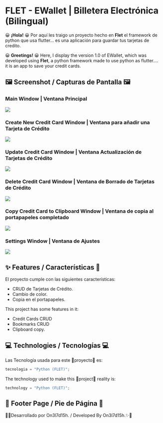 # FLET - EWallet | Billetera Electrónica (Bilingual)


😀 **¡Hola!** 😀
Por aquí les traigo un proyecto hecho en **Flet** el framework de python que usa flutter... es una aplicación para guardar tus
tarjetas de credito. 


😀 **Greetings!** 😀
Here, I display the version 1.0 of EWallet, which was developed using **Flet**, a python framework made to use python as flutter.... it is an app to save your credit cards.

## 🖼 Screenshot / Capturas de Pantalla 🖼

### Main Window | Ventana Principal
![](/assets/md/main.png)

### Create New Credit Card Window | Ventana para añadir una Tarjeta de Crédito
![](/assets/md/create.png)

###  Update Credit Card Window | Ventana Actualización de Tarjetas de Crédito
![](/assets/md/update.png)

###  Delete Credit Card Window | Ventana de Borrado de Tarjetas de Crédito
![](/assets/md/delete.png)

###  Copy Credit Card to Clipboard Window | Ventana de copia al portapapeles completado
![](/assets/md/copy_clipboard.png)

###  Settings Window | Ventana de Ajustes
![](/assets/md/settings.png)

## ✨ Features / Características 🌟

El proyecto cumple con las siguientes características:

- CRUD de Tarjetas de Crédito.
- Cambio de color.
- Copia en el portapapeles.

This project has some features in it:

- Credit Cards CRUD 
- Bookmarks CRUD
- Clipboard copy.


## 💻 Technologies / Tecnologías 💻
Las Tecnología usada para este 👷proyecto👷 es:

``` Python
tecnologia = "Python (FLET)";
```

The technology used to make this 👷project👷 reality is:

``` Python
technology = "Python (FLET)";
```

## 👣 Footer Page / Pie de Página 👣

🌟✨Desarrollado por On3l7d15h. / Developed By On3l7d15h.✨🌟